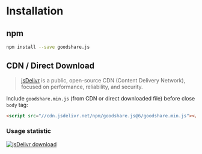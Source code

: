 # Installation

## npm

``` bash
npm install --save goodshare.js
```

## CDN / Direct Download

> [jsDelivr](https://www.jsdelivr.com) is a public, open-source CDN (Content Delivery Network), focused on performance, reliability, and security.

Include `goodshare.min.js` (from CDN or direct downloaded file) before close `body` tag:

``` html
<script src="//cdn.jsdelivr.net/npm/goodshare.js@6/goodshare.min.js"></script>
```

### Usage statistic

<a href="https://www.jsdelivr.com/package/npm/goodshare.js" target="_blank">
    <img src="https://data.jsdelivr.com/v1/package/npm/goodshare.js/badge?style=rounded" alt="jsDelivr download"/>
</a>